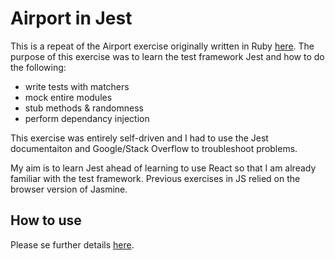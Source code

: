 # Airport in Jest

This is a repeat of the Airport exercise originally written in Ruby [here](https://github.com/ArifEbrahim/airport_challenge). The purpose of this exercise was to learn the test framework Jest and how to do the following:
- write tests with matchers
- mock entire modules
- stub methods & randomness
- perform dependancy injection 

This exercise was entirely self-driven and I had to use the Jest documentaiton and Google/Stack Overflow to troubleshoot problems.

My aim is to learn Jest ahead of learning to use React so that I am already familiar with the test framework. Previous exercises in JS relied on the browser version of Jasmine.

## How to use

Please se further details [here](https://github.com/ArifEbrahim/airport_JS).